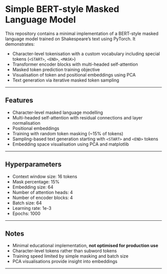 # Simple BERT-style Masked Language Model

This repository contains a minimal implementation of a BERT-style masked language model trained on Shakespeare’s text using PyTorch. It demonstrates:

- Character-level tokenisation with a custom vocabulary including special tokens (`<START>`, `<END>`, `<MASK>`)
- Transformer encoder blocks with multi-headed self-attention
- Masked token prediction training objective
- Visualisation of token and positional embeddings using PCA
- Text generation via iterative masked token sampling

---

## Features

- Character-level masked language modelling
- Multi-headed self-attention with residual connections and layer normalisation
- Positional embeddings
- Training with random token masking (~15% of tokens)
- Sampling-based text generation starting with `<START>` and `<END>` tokens
- Embedding space visualisation using PCA and matplotlib

---

## Hyperparameters

- Context window size: 16 tokens  
- Mask percentage: 15%  
- Embedding size: 64  
- Number of attention heads: 4  
- Number of encoder blocks: 4  
- Batch size: 64  
- Learning rate: 1e-3  
- Epochs: 1000  

---

## Notes

- Minimal educational implementation, **not optimised for production use**  
- Character-level tokens rather than subword tokens  
- Training speed limited by simple masking and batch size  
- PCA visualisations provide insight into embeddings  

---

